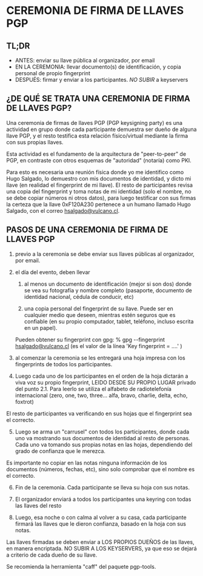 # CEREMONIA DE FIRMA DE LLAVES PGP

## TL;DR
  * ANTES: enviar su llave pública al organizador, por email
  * EN LA CEREMONIA: llevar documento(s) de identificación, y copia personal de propio fingerprint
  * DESPUÉS: firmar y enviar a los participantes. *NO SUBIR* a keyservers

## ¿DE QUÉ SE TRATA UNA CEREMONIA DE FIRMA DE LLAVES PGP?

Una ceremonia de firmas de llaves PGP (PGP keysigning party) es
una actividad en grupo donde cada participante demuestra ser dueño
de alguna llave PGP, y el resto testifica esta relación físico/virtual
mediante la firma con sus propias llaves.

Esta actividad es el fundamento de la arquitectura
de "peer-to-peer" de PGP, en contraste con otros esquemas de
"autoridad" (notaría) como PKI.

Para esto es necesaria una reunión física donde yo me identifico como
Hugo Salgado, lo demuestro con mis documentos de identidad, y dicto mi
llave (en realidad el fingerprint de mi llave). El resto de participantes
revisa una copia del fingerprint y toma notas de mi identidad (solo el
nombre, no se debe copiar números ni otros datos), para luego testificar
con sus firmas la certeza que la llave 0xF120A230 pertenece a un humano
llamado Hugo Salgado, con el correo hsalgado@vulcano.cl.


## PASOS DE UNA CEREMONIA DE FIRMA DE LLAVES PGP

1. previo a la ceremonia se debe enviar sus llaves públicas al organizador,
   por email.

2. el día del evento, deben llevar

   1. al menos un documento de identificación (mejor si son dos)
     donde se vea su fotografía y nombre completo (pasaporte,
     documento de identidad nacional, cédula de conducir, etc)

   2. una copia personal del fingerprint de su llave. Puede ser
     en cualquier medio que deseen, mientras estén seguros que
     es confiable (en su propio computador, tablet, teléfono,
     incluso escrita en un papel).

   Pueden obtener su fingerprint con gpg:
      % gpg --fingerprint hsalgado@vulcano.cl
   (es el valor de la línea 'Key fingerprint = ....' )

3. al comenzar la ceremonia se les entregará una hoja impresa
  con los fingerprints de todos los participantes.
  
4. Luego cada uno de los participantes en el orden de la hoja dictarán a
  viva voz su propio fingerprint, LEIDO DESDE SU PROPIO LUGAR privado
  del punto 2.1. Para leerlo se utiliza el alfabeto de
  radiotelefonía internacional (zero, one, two, three... alfa,
  bravo, charlie, delta, echo, foxtrot)

  El resto de participantes va verificando en sus hojas que el
  fingerprint sea el correcto.

5. Luego se arma un "carrusel" con todos los participantes,
  donde cada uno va mostrando sus documentos de identidad al
  resto de personas. Cada uno va tomando sus propias notas en
  las hojas, dependiendo del grado de confianza que le merezca.

  Es importante no copiar en las notas ninguna información de
  los documentos (números, fechas, etc), sino solo comprobar
  que el nombre es el correcto.

6. Fin de la ceremonia. Cada participante se lleva su hoja con
  sus  notas.

7. El organizador enviará a todos los participantes una keyring
  con todas las llaves del resto

8. Luego, esa noche o con calma al volver a su casa, cada
  participante firmará las llaves que le dieron confianza,
  basado en la hoja con sus notas.

  Las llaves firmadas se deben enviar a LOS PROPIOS DUEÑOS
  de las llaves, en manera encriptada. NO SUBIR A LOS
  KEYSERVERS, ya que eso se dejará a criterio de cada dueño
  de su llave.

  Se recomienda la herramienta "caff" del paquete pgp-tools.


